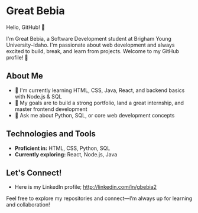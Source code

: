 # Great Bebia

Hello, GitHub! 👋  

I'm Great Bebia, a Software Development student at Brigham Young University–Idaho. I'm passionate about web development and always excited to build, break, and learn from projects. Welcome to my GitHub profile! 🚀  

## About Me

- 🌱 I'm currently learning HTML, CSS, Java, React, and backend basics with Node.js & SQL  
- 🎯 My goals are to build a strong portfolio, land a great internship, and master frontend development  
- 💬 Ask me about Python, SQL, or core web development concepts  

## Technologies and Tools

- **Proficient in:** HTML, CSS, Python, SQL  
- **Currently exploring:** React, Node.js, Java  

## Let's Connect!

- Here is my LinkedIn profile; http://linkedin.com/in/gbebia2  

Feel free to explore my repositories and connect—I’m always up for learning and collaboration!  
